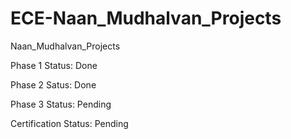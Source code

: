 # ECE-Naan_Mudhalvan_Projects
Naan_Mudhalvan_Projects

Phase 1
Status: Done

Phase 2
Satus: Done

Phase 3
Status: Pending

Certification
Status: Pending
